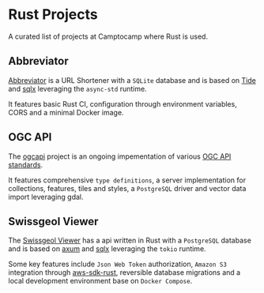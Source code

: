 # Rust Projects

A curated list of projects at Camptocamp where Rust is used.

## Abbreviator

[Abbreviator](https://github.com/camptocamp/abbreviator) is a URL Shortener with a `SQLite` database and is based on [Tide](https://github.com/http-rs/tide) and [sqlx](https://github.com/launchbadge/sqlx) leveraging the `async-std` runtime.

It features basic Rust CI, configuration through environment variables, CORS and a minimal Docker image.

## OGC API
The [ogcapi](https://github.com/camptocamp/ogcapi) project is an ongoing impementation of various [OGC API standards](https://ogcapi.ogc.org/).

It features comprehensive `type definitions`, a server implementation for collections, features, tiles and styles, a `PostgreSQL` driver and vector data import leveraging gdal.

## Swissgeol Viewer

The [Swissgeol Viewer](https://github.com/swissgeol/ngm) has a api written in Rust with a `PostgreSQL` database and is based on [axum](https://github.com/tokio-rs/axum) and [sqlx](https://github.com/launchbadge/sqlx) leveraging the `tokio` runtime.

Some key features include `Json Web Token` authorization, `Amazon S3` integration through [aws-sdk-rust](https://github.com/awslabs/aws-sdk-rust), reversible database migrations and a local development environment base on `Docker Compose`.

